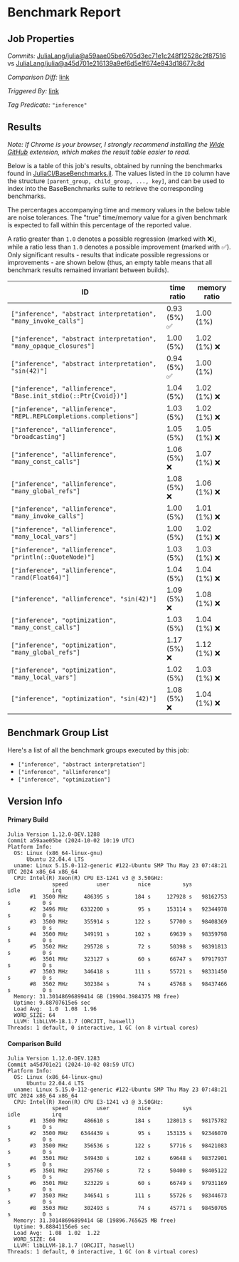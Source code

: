 # Benchmark Report

## Job Properties

*Commits:* [JuliaLang/julia@a59aae05be6705d3ec71e1c248f12528c2f87516](https://github.com/JuliaLang/julia/commit/a59aae05be6705d3ec71e1c248f12528c2f87516) vs [JuliaLang/julia@a45d701e216139a9ef6d5e1f674e943d18677c8d](https://github.com/JuliaLang/julia/commit/a45d701e216139a9ef6d5e1f674e943d18677c8d)

*Comparison Diff:* [link](https://github.com/JuliaLang/julia/compare/a45d701e216139a9ef6d5e1f674e943d18677c8d..a59aae05be6705d3ec71e1c248f12528c2f87516)

*Triggered By:* [link](https://github.com/JuliaLang/julia/pull/55954#issuecomment-2388291806)

*Tag Predicate:* `"inference"`

## Results

*Note: If Chrome is your browser, I strongly recommend installing the [Wide GitHub](https://chrome.google.com/webstore/detail/wide-github/kaalofacklcidaampbokdplbklpeldpj?hl=en)
extension, which makes the result table easier to read.*

Below is a table of this job's results, obtained by running the benchmarks found in
[JuliaCI/BaseBenchmarks.jl](https://github.com/JuliaCI/BaseBenchmarks.jl). The values
listed in the `ID` column have the structure `[parent_group, child_group, ..., key]`,
and can be used to index into the BaseBenchmarks suite to retrieve the corresponding
benchmarks.

The percentages accompanying time and memory values in the below table are noise tolerances. The "true"
time/memory value for a given benchmark is expected to fall within this percentage of the reported value.

A ratio greater than `1.0` denotes a possible regression (marked with :x:), while a ratio less
than `1.0` denotes a possible improvement (marked with :white_check_mark:). Only significant results - results
that indicate possible regressions or improvements - are shown below (thus, an empty table means that all
benchmark results remained invariant between builds).

| ID | time ratio | memory ratio |
|----|------------|--------------|
| `["inference", "abstract interpretation", "many_invoke_calls"]` | 0.93 (5%) :white_check_mark: | 1.00 (1%)  |
| `["inference", "abstract interpretation", "many_opaque_closures"]` | 1.00 (5%)  | 1.02 (1%) :x: |
| `["inference", "abstract interpretation", "sin(42)"]` | 0.94 (5%) :white_check_mark: | 1.00 (1%)  |
| `["inference", "allinference", "Base.init_stdio(::Ptr{Cvoid})"]` | 1.04 (5%)  | 1.02 (1%) :x: |
| `["inference", "allinference", "REPL.REPLCompletions.completions"]` | 1.03 (5%)  | 1.02 (1%) :x: |
| `["inference", "allinference", "broadcasting"]` | 1.05 (5%)  | 1.05 (1%) :x: |
| `["inference", "allinference", "many_const_calls"]` | 1.06 (5%) :x: | 1.07 (1%) :x: |
| `["inference", "allinference", "many_global_refs"]` | 1.08 (5%) :x: | 1.06 (1%) :x: |
| `["inference", "allinference", "many_invoke_calls"]` | 1.00 (5%)  | 1.01 (1%) :x: |
| `["inference", "allinference", "many_local_vars"]` | 1.00 (5%)  | 1.02 (1%) :x: |
| `["inference", "allinference", "println(::QuoteNode)"]` | 1.03 (5%)  | 1.03 (1%) :x: |
| `["inference", "allinference", "rand(Float64)"]` | 1.04 (5%)  | 1.04 (1%) :x: |
| `["inference", "allinference", "sin(42)"]` | 1.09 (5%) :x: | 1.08 (1%) :x: |
| `["inference", "optimization", "many_const_calls"]` | 1.03 (5%)  | 1.04 (1%) :x: |
| `["inference", "optimization", "many_global_refs"]` | 1.17 (5%) :x: | 1.12 (1%) :x: |
| `["inference", "optimization", "many_local_vars"]` | 1.02 (5%)  | 1.03 (1%) :x: |
| `["inference", "optimization", "sin(42)"]` | 1.08 (5%) :x: | 1.04 (1%) :x: |

## Benchmark Group List

Here's a list of all the benchmark groups executed by this job:

- `["inference", "abstract interpretation"]`
- `["inference", "allinference"]`
- `["inference", "optimization"]`

## Version Info

#### Primary Build

```
Julia Version 1.12.0-DEV.1288
Commit a59aae05be (2024-10-02 10:19 UTC)
Platform Info:
  OS: Linux (x86_64-linux-gnu)
      Ubuntu 22.04.4 LTS
  uname: Linux 5.15.0-112-generic #122-Ubuntu SMP Thu May 23 07:48:21 UTC 2024 x86_64 x86_64
  CPU: Intel(R) Xeon(R) CPU E3-1241 v3 @ 3.50GHz: 
              speed         user         nice          sys         idle          irq
       #1  3500 MHz     486395 s        184 s     127928 s   98162753 s          0 s
       #2  3496 MHz    6332200 s         95 s     153114 s   92344978 s          0 s
       #3  3500 MHz     355914 s        122 s      57700 s   98408369 s          0 s
       #4  3500 MHz     349191 s        102 s      69639 s   98359798 s          0 s
       #5  3502 MHz     295728 s         72 s      50398 s   98391813 s          0 s
       #6  3501 MHz     323127 s         60 s      66747 s   97917937 s          0 s
       #7  3503 MHz     346418 s        111 s      55721 s   98331450 s          0 s
       #8  3502 MHz     302384 s         74 s      45768 s   98437466 s          0 s
  Memory: 31.30148696899414 GB (19904.3984375 MB free)
  Uptime: 9.88707615e6 sec
  Load Avg:  1.0  1.08  1.96
  WORD_SIZE: 64
  LLVM: libLLVM-18.1.7 (ORCJIT, haswell)
Threads: 1 default, 0 interactive, 1 GC (on 8 virtual cores)

```

#### Comparison Build

```
Julia Version 1.12.0-DEV.1283
Commit a45d701e21 (2024-10-02 08:59 UTC)
Platform Info:
  OS: Linux (x86_64-linux-gnu)
      Ubuntu 22.04.4 LTS
  uname: Linux 5.15.0-112-generic #122-Ubuntu SMP Thu May 23 07:48:21 UTC 2024 x86_64 x86_64
  CPU: Intel(R) Xeon(R) CPU E3-1241 v3 @ 3.50GHz: 
              speed         user         nice          sys         idle          irq
       #1  3500 MHz     486610 s        184 s     128013 s   98175782 s          0 s
       #2  3500 MHz    6344439 s         95 s     153135 s   92346070 s          0 s
       #3  3500 MHz     356536 s        122 s      57716 s   98421083 s          0 s
       #4  3501 MHz     349430 s        102 s      69648 s   98372901 s          0 s
       #5  3501 MHz     295760 s         72 s      50400 s   98405122 s          0 s
       #6  3501 MHz     323229 s         60 s      66749 s   97931169 s          0 s
       #7  3503 MHz     346541 s        111 s      55726 s   98344673 s          0 s
       #8  3503 MHz     302493 s         74 s      45771 s   98450705 s          0 s
  Memory: 31.30148696899414 GB (19896.765625 MB free)
  Uptime: 9.88841156e6 sec
  Load Avg:  1.08  1.02  1.22
  WORD_SIZE: 64
  LLVM: libLLVM-18.1.7 (ORCJIT, haswell)
Threads: 1 default, 0 interactive, 1 GC (on 8 virtual cores)

```
